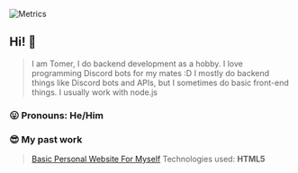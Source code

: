 ![Metrics](https://github.com/TomerJ/TomerJ/raw/main/github-metrics.svg)

## Hi! 👋

> I am Tomer, I do backend development as a hobby. I love programming Discord bots for my mates :D
> I mostly do backend things like Discord bots and APIs, but I sometimes do basic front-end things.
> I usually work with node.js

### 😛 Pronouns: He/Him

### 😎 My past work
> [Basic Personal Website For Myself](https://tomerthegreat.com)
> Technologies used: **HTML5**
